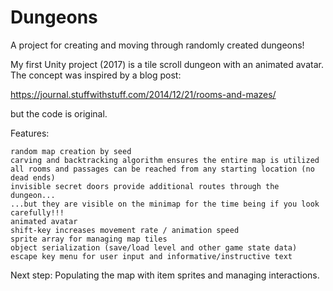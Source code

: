 # Dungeons

A project for creating and moving through randomly created dungeons!

My first Unity project (2017) is a tile scroll dungeon with an animated avatar. The concept was inspired by a blog post:

https://journal.stuffwithstuff.com/2014/12/21/rooms-and-mazes/

but the code is original.

Features:

    random map creation by seed
    carving and backtracking algorithm ensures the entire map is utilized
    all rooms and passages can be reached from any starting location (no dead ends)
    invisible secret doors provide additional routes through the dungeon...
    ...but they are visible on the minimap for the time being if you look carefully!!!
    animated avatar
    shift-key increases movement rate / animation speed
    sprite array for managing map tiles
    object serialization (save/load level and other game state data)
    escape key menu for user input and informative/instructive text

Next step: Populating the map with item sprites and managing interactions.
